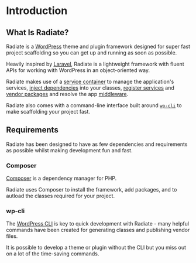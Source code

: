 # Introduction

## What Is Radiate?

Radiate is a [WordPress](https://wordpress.org/) theme and plugin framework designed for super fast project scaffolding so you can get up and running as soon as possible.

Heavily inspired by [Laravel](https://laravel.com/), Radiate is a lightweight framework with fluent APIs for working with WordPress in an object-oriented way.

Radiate makes use of a [service container](/docs/advanced/container) to manage the application's services, [inject dependencies](/docs/advanced/dependency-injection) into your classes, [register services](/docs/advanced/service-providers) and [vendor packages](/docs/advanced/vendor-packages) and resolve the app [middleware](/docs/advanced/middleware).

Radiate also comes with a command-line interface built around [`wp-cli`](https://wp-cli.org/) to make scaffolding your project fast.

## Requirements

Radiate has been designed to have as few dependencies and requirements as possible whilst making development fun and fast.

### Composer

[Composer](https://getcomposer.org/) is a dependency manager for PHP.

Radiate uses Composer to install the framework, add packages, and to autload the classes required for your project.

### wp-cli

The [WordPress CLI](https://wp-cli.org/) is key to quick development with Radiate - many helpful commands have been created for generating classes and publishing vendor files.

It is possible to develop a theme or plugin without the CLI but you miss out on a lot of the time-saving commands.
